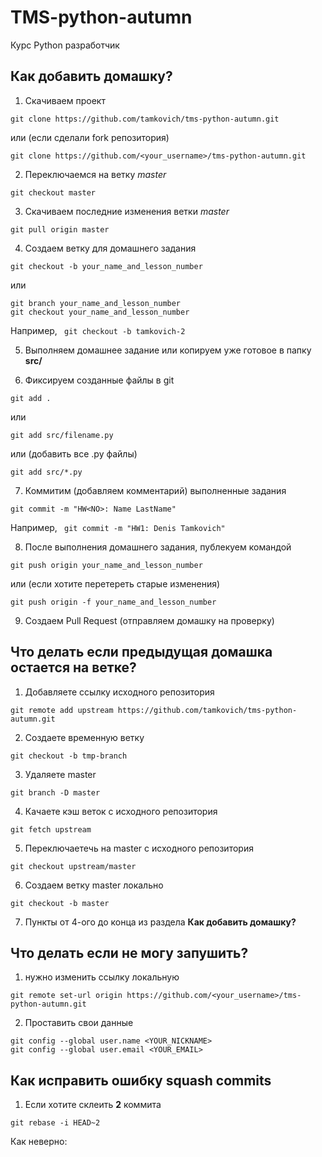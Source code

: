 # TMS-python-autumn
Курс Python разработчик

## Как добавить домашку?
1. Скачиваем проект
```
git clone https://github.com/tamkovich/tms-python-autumn.git
```
или (если сделали fork репозитория)
```
git clone https://github.com/<your_username>/tms-python-autumn.git
```
2. Переключаемся на ветку <i>master</i>
```
git checkout master
```
3. Скачиваем последние изменения ветки <i>master</i> 
```
git pull origin master
```
4. Создаем ветку для домашнего задания
```
git checkout -b your_name_and_lesson_number
```
или 
```
git branch your_name_and_lesson_number
git checkout your_name_and_lesson_number
```
Например, 
``` git checkout -b tamkovich-2```

5. Выполняем домашнее задание или копируем уже готовое в папку **src/**

6. Фиксируем созданные файлы в git
```
git add .
```
или
```
git add src/filename.py
```
или (добавить все .py файлы)
```
git add src/*.py
```
7. Коммитим (добавляем комментарий) выполненные задания 
```
git commit -m "HW<NO>: Name LastName"
```
Например, ``` git commit -m "HW1: Denis Tamkovich"```

8. После выполнения домашнего задания, публекуем командой 
```
git push origin your_name_and_lesson_number
```
или (если хотите перетереть старые изменения)
```
git push origin -f your_name_and_lesson_number
```
9. Создаем Pull Request (отправляем домашку на проверку)

## Что делать если предыдущая домашка остается на ветке?

1. Добавляете ссылку исходного репозитория
```
git remote add upstream https://github.com/tamkovich/tms-python-autumn.git
```
2. Создаете временную ветку
```
git checkout -b tmp-branch
```
3. Удаляете master
```
git branch -D master
```
4. Качаете кэш веток с исходного репозитория
```
git fetch upstream
```
5. Переключаетечь на master с исходного репозитория
```
git checkout upstream/master
```
6. Создаем ветку master локально
```
git checkout -b master
```
7. Пункты от 4-ого до конца из раздела **Как добавить домашку?**

## Что делать если не могу запушить?
1. нужно изменить ссылку локальную
```
git remote set-url origin https://github.com/<your_username>/tms-python-autumn.git
```
2. Проставить свои данные
```
git config --global user.name <YOUR_NICKNAME>
git config --global user.email <YOUR_EMAIL>
```

## Как исправить ошибку squash commits
1. Если хотите склеить **2** коммита
```
git rebase -i HEAD~2
```
Как неверно:
